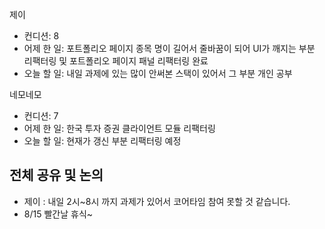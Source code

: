
제이
- 컨디션: 8
- 어제 한 일: 포트폴리오 페이지 종목 명이 길어서 줄바꿈이 되어 UI가 깨지는 부분 리팩터링 및 포트폴리오 페이지 패널 리팩터링 완료
- 오늘 할 일: 내일 과제에 있는 많이 안써본 스택이 있어서 그 부분 개인 공부 

네모네모
- 컨디션: 7
- 어제 한 일: 한국 투자 증권 클라이언트 모듈 리팩터링
- 오늘 할 일: 현재가 갱신 부분 리팩터링 예정

## 전체 공유 및 논의
- 제이 : 내일 2시~8시 까지 과제가 있어서 코어타임 참여 못할 것 같습니다.
- 8/15 빨간날 휴식~
